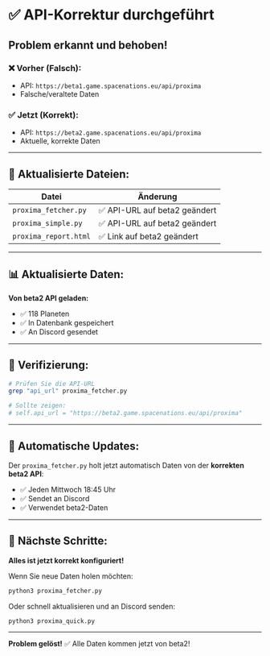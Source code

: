 # ✅ API-Korrektur durchgeführt

## Problem erkannt und behoben! 

### ❌ **Vorher (Falsch):**
- API: `https://beta1.game.spacenations.eu/api/proxima`
- Falsche/veraltete Daten

### ✅ **Jetzt (Korrekt):**
- API: `https://beta2.game.spacenations.eu/api/proxima`
- Aktuelle, korrekte Daten

---

## 🔧 Aktualisierte Dateien:

| Datei | Änderung |
|-------|----------|
| `proxima_fetcher.py` | ✅ API-URL auf beta2 geändert |
| `proxima_simple.py` | ✅ API-URL auf beta2 geändert |
| `proxima_report.html` | ✅ Link auf beta2 geändert |

---

## 📊 Aktualisierte Daten:

**Von beta2 API geladen:**
- ✅ 118 Planeten
- ✅ In Datenbank gespeichert
- ✅ An Discord gesendet

---

## 🚀 Verifizierung:

```bash
# Prüfen Sie die API-URL
grep "api_url" proxima_fetcher.py

# Sollte zeigen:
# self.api_url = "https://beta2.game.spacenations.eu/api/proxima"
```

---

## 🔄 Automatische Updates:

Der `proxima_fetcher.py` holt jetzt automatisch Daten von der **korrekten beta2 API**:
- ✅ Jeden Mittwoch 18:45 Uhr
- ✅ Sendet an Discord
- ✅ Verwendet beta2-Daten

---

## 📝 Nächste Schritte:

**Alles ist jetzt korrekt konfiguriert!**

Wenn Sie neue Daten holen möchten:
```bash
python3 proxima_fetcher.py
```

Oder schnell aktualisieren und an Discord senden:
```bash
python3 proxima_quick.py
```

---

**Problem gelöst!** ✅ Alle Daten kommen jetzt von beta2!
